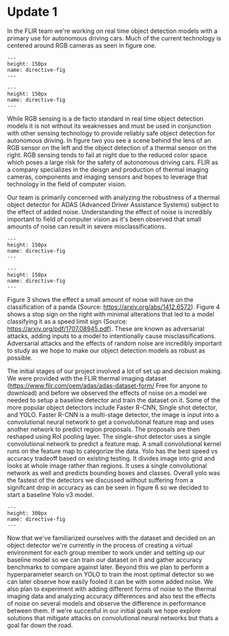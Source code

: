 # Update 1

In the FLIR team we're working on real time object detection models with a primary use for autonomous driving cars. Much of the current technology is centered around RGB cameras as seen in figure one. 

```{figure} 1*QOGcvHbrDZiCqTG6THIQ_w.png
---
height: 150px
name: directive-fig
---

```

```{figure} adk-skateboarder-primary1.jpg
---
height: 150px
name: directive-fig
---

```

While RGB sensing is a de facto standard in real time object detection models it is not without its weaknesses and must be used in conjunction with other sensing technology to provide reliably safe object detection for autonomous driving. In figure two you see a scene behind the lens of an RGB sensor on the left and the object detection of a thermal sensor on the right. RGB sensing tends to fail at night due to the reduced color space which poses a large risk for the safety of autonomous driving cars. FLIR as a company specializes in the deisgn and production of thermal imaging cameras, components and imaging sensors and hopes to leverage that technology in the field of computer vision. 

Our team is primarily concerned with analyzing the robustness of a thermal object detector for ADAS (Advanced Driver Assistance Systems) subject to the effect of added noise. Understanding the effect of noise is incredibly important to field of computer vision as it's been observed that small amounts of noise can result in severe misclassifications. 

```{figure} 1*PmCgcjO3sr3CPPaCpy5Fgw.png
---
height: 150px
name: directive-fig
---

```

```{figure} 1*n18mfvFgeZTLVxx07iBNkA.png
---
height: 150px
name: directive-fig
---

```
Figure 3 shows the effect a small amount of noise will have on the classification of a panda (Source: https://arxiv.org/abs/1412.6572). Figure 4 shows a stop sign on the right with minimal alterations that led to a model classifying it as a speed limit sign (Source: https://arxiv.org/pdf/1707.08945.pdf). These are known as adversarial attacks, adding inputs to a model to intentionally cause misclassifications. Adversarial attacks and the effects of random noise are incredibly important to study as we hope to make our object detection models as robust as possible. 


The initial stages of our project involved a lot of set up and decision making. We were provided with the FLIR thermal imaging dataset (https://www.flir.com/oem/adas/adas-dataset-form/ Free for anyone to download) and before we observed the effects of noise on a model we needed to setup a baseline detector and train the dataset on it. Some of the more popular object detectors include Faster R-CNN, Single shot detector, and YOLO. Faster R-CNN is a multi-stage detector, the image is input into a convolutional neural network to get a convolutional feature map and uses another network to predict region proposals. The proposals are then reshaped using RoI pooling layer. The single-shot detector uses a single convolutional network to predict a feature map. A small convolutional kernel runs on the feature map to categorize the data. Yolo has the best speed vs accuracy tradeoff based on existing testing. It divides image into grid and looks at whole image rather than regions. It uses a single convolutional network as well and predicts bounding boxes and classes. Overall yolo was the fastest of the detectors we discussed without suffering from a signifcant drop in accuracy as can be seen in figure 6 so we decided to start a baseline Yolo v3 model. 

```{figure} Screen%20Shot%202021-01-31%20at%202.33.40%20PM.png
---
height: 300px
name: directive-fig
---

```

Now that we've familiarized ourselves with the dataset and decided on an object detector we're currently in the process of creating a virtual environment for each group member to work under and setting up our baseline model so we can train our dataset on it and gather accuracy benchmarks to compare against later. Beyond this we plan to perform  a hyperparameter search on YOLO to train the most optimal detector so we can later observe how easily fooled it can be with some added noise. We also plan to experiment with adding different forms of noise to the thermal imaging data and analyzing accuracy differences and also test the effects of noise on several models and observe the difference in performance between them. If we're succesful in our initial goals we hope explore solutions that mitigate attacks on convolutional neural networks but thats a goal far down the road.




